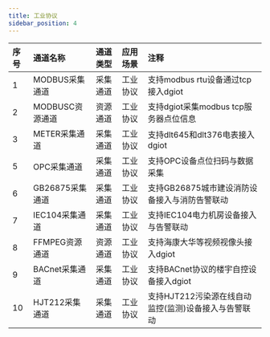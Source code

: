 ```yaml
---
title: 工业协议
sidebar_position: 4
---
```


|序号|通道名称|通道类型|应用场景|注释|
|:----    |:----    |:-------    |:--- |:--- |
|1|MODBUS采集通道|采集通道 | 工业协议 |支持modbus rtu设备通过tcp接入dgiot|
|2|MODBUSC资源通道|资源通道 | 工业协议 |支持dgiot采集modbus tcp服务器点位信息|
|3|METER采集通道|采集通道 | 工业协议 |支持dlt645和dlt376电表接入dgiot|
|5|OPC采集通道|采集通道 | 工业协议 |支持OPC设备点位扫码与数据采集|
|6|GB26875采集通道|采集通道 | 工业协议 |支持GB26875城市建设消防设备接入与消防告警联动|
|7|IEC104采集通道|采集通道 | 工业协议 |支持IEC104电力机房设备接入与告警联动|
|8|FFMPEG资源通道|资源通道 | 工业协议 |支持海康大华等视频视像头接入dgiot|
|9|BACnet采集通道|采集通道 |工业协议 | 支持BACnet协议的楼宇自控设备接入dgiot|
|10|HJT212采集通道|采集通道 | 工业协议 |支持HJT212污染源在线自动监控(监测)设备接入与告警联动|
